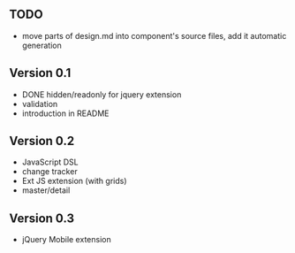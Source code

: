 ## TODO

* move parts of design.md into component's source files, add it automatic generation

## Version 0.1

* DONE hidden/readonly for jquery extension
* validation
* introduction in README

## Version 0.2

* JavaScript DSL
* change tracker
* Ext JS extension (with grids)
* master/detail

## Version 0.3

* jQuery Mobile extension

